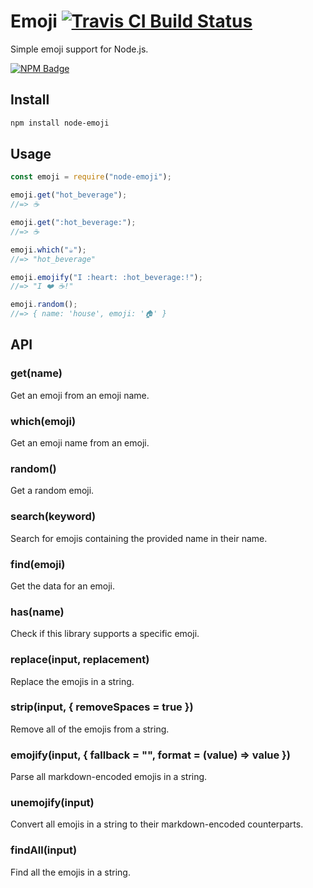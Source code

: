 # Emoji [![Travis CI Build Status](https://img.shields.io/travis/omnidan/node-emoji/master.svg?style=for-the-badge)](https://travis-ci.org/omnidan/node-emoji)

Simple emoji support for Node.js.

[![NPM Badge](https://nodei.co/npm/node-emoji.png)](https://npmjs.com/package/node-emoji)

## Install

```sh
npm install node-emoji
```

## Usage

```js
const emoji = require("node-emoji");

emoji.get("hot_beverage");
//=> ☕️

emoji.get(":hot_beverage:");
//=> ☕️

emoji.which("☕️");
//=> "hot_beverage"

emoji.emojify("I :heart: :hot_beverage:!");
//=> "I ❤️ ☕️!"

emoji.random();
//=> { name: 'house', emoji: '🏠' }
```

## API

### get(name)

Get an emoji from an emoji name.

### which(emoji)

Get an emoji name from an emoji.

### random()

Get a random emoji.

### search(keyword)

Search for emojis containing the provided name in their name.

### find(emoji)

Get the data for an emoji.

### has(name)

Check if this library supports a specific emoji.

### replace(input, replacement)

Replace the emojis in a string.

### strip(input, { removeSpaces = true })

Remove all of the emojis from a string.

### emojify(input, { fallback = "", format = (value) => value })

Parse all markdown-encoded emojis in a string.

### unemojify(input)

Convert all emojis in a string to their markdown-encoded counterparts.

### findAll(input)

Find all the emojis in a string.
